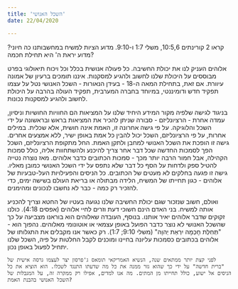 ```yaml
---
title: 'השכל האנושי'
date: 22/04/2020

---
```


קראו 2 קורינתים 10:5,6, משלי 1:7 ו-9:10. מדוע הציות למשיח במחשבותנו כה חיוני? מדוע יראת ה' היא תחילת חכמה?

אלוהים העניק לנו את יכולת החשיבה. כל פעולה אנושית בכלל וכל ויכוח תיאולוגי בפרט מבוססים על היכולת שלנו לחשוב ולהגיע למסקנות. איננו תומכים ברעיון של אמונה עיוורת. אם זאת, בתחילת המאה ה-18 - בעידן הנאורות - השכל האנושי נטל על עצמו תפקיד חדש ודומיננטי, במיוחד בחברה המערבית, תפקיד העולה בהרבה על היכולת לחשוב ולהגיע למסקנות נכונות.

בניגוד לגישה שלפיה מקור המידע היחיד שלנו על המציאות הם החוויות החושיות וניסיון, עמדה אחרת - הרציונליזם - סבורה שניתן להכיר את המציאות בראש ובראשונה על ידי השכל והלוגיקה. על פי גישה אחרונה זו, האמת אינה חושית, אלא שכלית. במילים אחרות, על פי הרציונליזם, השכל יכול להבין כל אמת באופן ישיר, ללא אמצעים אחרים. גישה זו הופכת את השכל האנושי למחבן ולתקן האמת. החל מתקופת הרציונליזם, השכל הפך לסמכות החדשה שכל דבר אחר צריך להיכנע ולהשתחוות אליה, כולל סמכות הקהילה, אבל חמור הרבה יותר מכך - סמכות הכתובים כדבר אלוהים. מאז נוצרה נטייה להטיל ספק ולדחות על הסף כל דבר שלא נתפס על ידי השכל האנושי כמובן מאליו. גישה זו פגעה בחלקים לא מעטים של הכתובים. כל הניסים והפעילויות העל-טבעיות של אלוהים - כגון תחייתו של המשיח, הלידה מבתולה או בריאת העולם בשישה ימים, כדי להזכיר רק כמה - כבר לא נחשבו לנכונים ומהימנים.

ואולם, חשוב שנזכור שגם יכולת החשיבה שלנו נגועה בעטיו של החטא וצריך להכניע אותה למשיח. בני האדם הינם חשוכי דעת וזרים לחיי אלוהים (אפסים 4:18). כולנו זקוקים שדבר אלוהים יאיר אותנו. בנוסף, העובדה שאלוהים הוא בוראנו מצביעה על כך שהשכל האנושי לא נוצר כדבר הפועל באופן עצמאי או אוטונומי מאלוהים. נהפוך הוא - "תְּחִלַּת חָכְמָה יִרְאַת יְהוָה" (משלי 9:10; 1:7). רק כאשר אנו מקבלים את התגלותו של אלוהים בכתובים כסמכות עליונה בחיינו ומוכנים לקבל החלטות על פיה, השכל שלנו יתחיל לפעול באופן נכון.

`לפני קצת יותר ממתאים שנה, הנשיא האמריקאי תומאס ג'פרסון יצר לעצמו גרסה אישית של "ברית חדשה" על ידי כך שהוא גזר ממנה את כל מה שדעתו התנגד לשכלו. הוא הוציא את כל הניסים אל ישוע, כולל תחייתו מן המתים. מה אנו למדים, אפילו רק ממקרה זה, על המגבלות של השכל האנושי בהבנת האמת?`